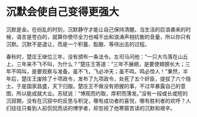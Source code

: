 # 沉默会使自己变得更强大

沉默是金。在纷乱的时刻，沉默静守才能让自己保持清醒。当生活的巨浪袭来的时候，语言是苍白的，就算你使尽全力也喊不出和浪涛声相抗衡的音量，所以你只有沉默。沉默不是退让，而是一个积蓄、酝酿、等待出击的过程。 

春秋时，楚庄王继位三年，没有颁布一条法令。左司马问他：“一只大鸟落在山丘上，三年来不飞不叫，为什么？”楚庄王答道：“三年不展翅，是要使翅膀长大；三年不鸣叫，是要观察与准备。虽不飞，飞必冲天；虽不鸣，鸣必惊人！”果然，半年后，楚庄王废除了十项政令，发布了九项政令，处死了五个奸臣，提拔了六个隐士。于是国家昌盛，天下归服。楚庄王不做没有把握的事，不过早暴露自己的意图，所以能成就大业。苏轼说：“博观而约取，厚积而薄发。”没有一段或长或短的沉寂期，没有在沉寂中的反思与积淀，哪有成功者的喜悦，哪有胜利者的欢呼？人们往往只看到人前侃侃而谈的博学者，却忽视了他寒窗苦读的沉默和艰辛。